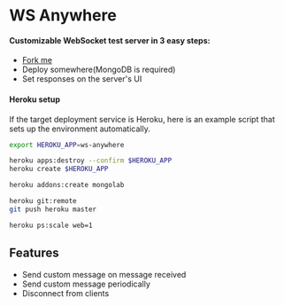 # WS Anywhere

#### Customizable WebSocket test server in 3 easy steps:
- [Fork me](https://github.com/c-hive/ws-anywhere/fork)
- Deploy somewhere(MongoDB is required)
- Set responses on the server's UI

#### Heroku setup

If the target deployment service is Heroku, here is an example script that sets up the environment automatically.

```bash
export HEROKU_APP=ws-anywhere

heroku apps:destroy --confirm $HEROKU_APP
heroku create $HEROKU_APP

heroku addons:create mongolab

heroku git:remote
git push heroku master

heroku ps:scale web=1
```

## Features

- Send custom message on message received
- Send custom message periodically
- Disconnect from clients
